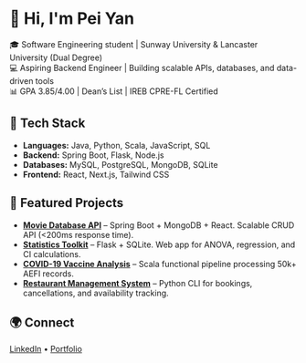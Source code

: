 # 👋 Hi, I'm Pei Yan

🎓 Software Engineering student | Sunway University & Lancaster University (Dual Degree)  
💻 Aspiring Backend Engineer | Building scalable APIs, databases, and data-driven tools  
📊 GPA 3.85/4.00 | Dean’s List | IREB CPRE-FL Certified  

## 🚀 Tech Stack
- **Languages:** Java, Python, Scala, JavaScript, SQL  
- **Backend:** Spring Boot, Flask, Node.js  
- **Databases:** MySQL, PostgreSQL, MongoDB, SQLite  
- **Frontend:** React, Next.js, Tailwind CSS  

## 🔨 Featured Projects
- **[Movie Database API](https://github.com/peiyan0/full-stack-movie-api)** – Spring Boot + MongoDB + React. Scalable CRUD API (<200ms response time).  
- **[Statistics Toolkit](https://github.com/peiyan0/statistic-app)** – Flask + SQLite. Web app for ANOVA, regression, and CI calculations.  
- **[COVID-19 Vaccine Analysis](https://github.com/peiyan0/scala-data-analysis)** – Scala functional pipeline processing 50k+ AEFI records.  
- **[Restaurant Management System](https://github.com/peiyan0/python-restaurant-reservation)** – Python CLI for bookings, cancellations, and availability tracking.  

## 🌍 Connect
[LinkedIn](https://www.linkedin.com/in/howpeiyan/) • [Portfolio](https://portfolio-peiyan0s-projects.vercel.app/)
